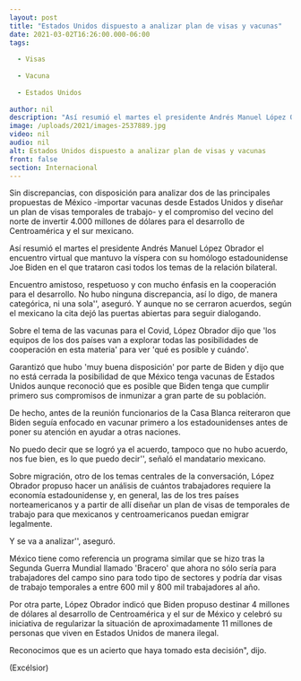 ```yaml
---
layout: post
title: "Estados Unidos dispuesto a analizar plan de visas y vacunas"
date: 2021-03-02T16:26:00.000-06:00
tags:
  
  - Visas
  
  - Vacuna
  
  - Estados Unidos
  
author: nil
description: "Así resumió el martes el presidente Andrés Manuel López Obrador el encuentro virtual que mantuvo la víspera con su homólogo estadounidense Joe Biden en el que trataron casi todos los temas de la relación bilateral"
image: /uploads/2021/images-2537889.jpg
video: nil
audio: nil
alt: Estados Unidos dispuesto a analizar plan de visas y vacunas
front: false
section: Internacional
---
```


Sin discrepancias, con disposición para analizar dos de las principales propuestas de México -importar vacunas desde Estados Unidos y diseñar un plan de visas temporales de trabajo- y el compromiso del vecino del norte de invertir 4.000 millones de dólares para el desarrollo de Centroamérica y el sur mexicano.

Así resumió el martes el presidente Andrés Manuel López Obrador el encuentro virtual que mantuvo la víspera con su homólogo estadounidense Joe Biden en el que trataron casi todos los temas de la relación bilateral.

Encuentro amistoso, respetuoso y con mucho énfasis en la cooperación para el desarrollo. No hubo ninguna discrepancia, así lo digo, de manera categórica, ni una sola'', aseguró. Y aunque no se cerraron acuerdos, según el mexicano la cita dejó las puertas abiertas para seguir dialogando.

Sobre el tema de las vacunas para el Covid, López Obrador dijo que 'los equipos de los dos países van a explorar todas las posibilidades de cooperación en esta materia' para ver 'qué es posible y cuándo'.

Garantizó que hubo 'muy buena disposición' por parte de Biden y dijo que no está cerrada la posibilidad de que México tenga vacunas de Estados Unidos aunque reconoció que es posible que Biden tenga que cumplir primero sus compromisos de inmunizar a gran parte de su población.

De hecho, antes de la reunión funcionarios de la Casa Blanca reiteraron que Biden seguía enfocado en vacunar primero a los estadounidenses antes de poner su atención en ayudar a otras naciones.

No puedo decir que se logró ya el acuerdo, tampoco que no hubo acuerdo, nos fue bien, es lo que puedo decir'', señaló el mandatario mexicano.

Sobre migración, otro de los temas centrales de la conversación, López Obrador propuso hacer un análisis de cuántos trabajadores requiere la economía estadounidense y, en general, las de los tres países norteamericanos y a partir de allí diseñar un plan de visas de temporales de trabajo para que mexicanos y centroamericanos puedan emigrar legalmente.

Y se va a analizar'', aseguró.

México tiene como referencia un programa similar que se hizo tras la Segunda Guerra Mundial llamado 'Bracero' que ahora no sólo sería para trabajadores del campo sino para todo tipo de sectores y podría dar visas de trabajo temporales a entre 600 mil y 800 mil trabajadores al año.

Por otra parte, López Obrador indicó que Biden propuso destinar 4 millones de dólares al desarrollo de Centroamérica y el sur de México y celebró su iniciativa de regularizar la situación de aproximadamente 11 millones de personas que viven en Estados Unidos de manera ilegal.

Reconocimos que es un acierto que haya tomado esta decisión", dijo.

(Excélsior)